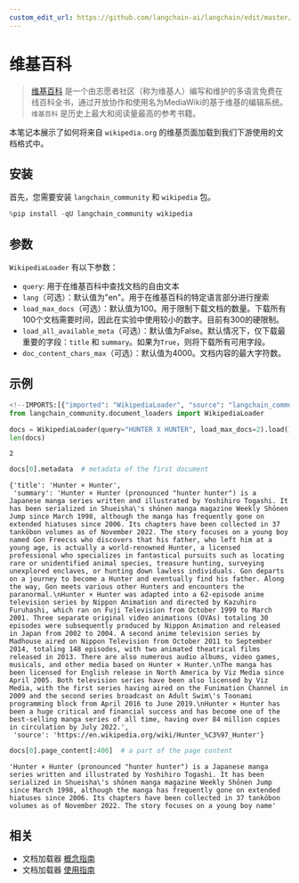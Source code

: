 ```yaml
---
custom_edit_url: https://github.com/langchain-ai/langchain/edit/master/docs/docs/integrations/document_loaders/wikipedia.ipynb
---
```

# 维基百科

>[维基百科](https://wikipedia.org/) 是一个由志愿者社区（称为维基人）编写和维护的多语言免费在线百科全书，通过开放协作和使用名为MediaWiki的基于维基的编辑系统。`维基百科` 是历史上最大和阅读量最高的参考书籍。

本笔记本展示了如何将来自 `wikipedia.org` 的维基页面加载到我们下游使用的文档格式中。

## 安装

首先，您需要安装 `langchain_community` 和 `wikipedia` 包。


```python
%pip install -qU langchain_community wikipedia
```

## 参数

`WikipediaLoader` 有以下参数：
- `query`: 用于在维基百科中查找文档的自由文本
- `lang`（可选）：默认值为"en"。用于在维基百科的特定语言部分进行搜索
- `load_max_docs`（可选）：默认值为100。用于限制下载文档的数量。下载所有100个文档需要时间，因此在实验中使用较小的数字。目前有300的硬限制。
- `load_all_available_meta`（可选）：默认值为False。默认情况下，仅下载最重要的字段：`title` 和 `summary`。如果为`True`，则将下载所有可用字段。
- `doc_content_chars_max`（可选）：默认值为4000。文档内容的最大字符数。

## 示例


```python
<!--IMPORTS:[{"imported": "WikipediaLoader", "source": "langchain_community.document_loaders", "docs": "https://python.langchain.com/api_reference/community/document_loaders/langchain_community.document_loaders.wikipedia.WikipediaLoader.html", "title": "Wikipedia"}]-->
from langchain_community.document_loaders import WikipediaLoader
```


```python
docs = WikipediaLoader(query="HUNTER X HUNTER", load_max_docs=2).load()
len(docs)
```



```output
2
```



```python
docs[0].metadata  # metadata of the first document
```



```output
{'title': 'Hunter × Hunter',
 'summary': 'Hunter × Hunter (pronounced "hunter hunter") is a Japanese manga series written and illustrated by Yoshihiro Togashi. It has been serialized in Shueisha\'s shōnen manga magazine Weekly Shōnen Jump since March 1998, although the manga has frequently gone on extended hiatuses since 2006. Its chapters have been collected in 37 tankōbon volumes as of November 2022. The story focuses on a young boy named Gon Freecss who discovers that his father, who left him at a young age, is actually a world-renowned Hunter, a licensed professional who specializes in fantastical pursuits such as locating rare or unidentified animal species, treasure hunting, surveying unexplored enclaves, or hunting down lawless individuals. Gon departs on a journey to become a Hunter and eventually find his father. Along the way, Gon meets various other Hunters and encounters the paranormal.\nHunter × Hunter was adapted into a 62-episode anime television series by Nippon Animation and directed by Kazuhiro Furuhashi, which ran on Fuji Television from October 1999 to March 2001. Three separate original video animations (OVAs) totaling 30 episodes were subsequently produced by Nippon Animation and released in Japan from 2002 to 2004. A second anime television series by Madhouse aired on Nippon Television from October 2011 to September 2014, totaling 148 episodes, with two animated theatrical films released in 2013. There are also numerous audio albums, video games, musicals, and other media based on Hunter × Hunter.\nThe manga has been licensed for English release in North America by Viz Media since April 2005. Both television series have been also licensed by Viz Media, with the first series having aired on the Funimation Channel in 2009 and the second series broadcast on Adult Swim\'s Toonami programming block from April 2016 to June 2019.\nHunter × Hunter has been a huge critical and financial success and has become one of the best-selling manga series of all time, having over 84 million copies in circulation by July 2022.',
 'source': 'https://en.wikipedia.org/wiki/Hunter_%C3%97_Hunter'}
```



```python
docs[0].page_content[:400]  # a part of the page content
```



```output
'Hunter × Hunter (pronounced "hunter hunter") is a Japanese manga series written and illustrated by Yoshihiro Togashi. It has been serialized in Shueisha\'s shōnen manga magazine Weekly Shōnen Jump since March 1998, although the manga has frequently gone on extended hiatuses since 2006. Its chapters have been collected in 37 tankōbon volumes as of November 2022. The story focuses on a young boy name'
```



## 相关

- 文档加载器 [概念指南](/docs/concepts/#document-loaders)
- 文档加载器 [使用指南](/docs/how_to/#document-loaders)

